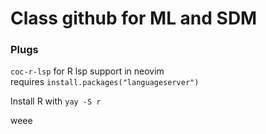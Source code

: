 # Class github for ML and SDM

### Plugs

`coc-r-lsp` for R lsp support in neovim  
requires `install.packages("languageserver")`  

Install R with `yay -S r`  


weee
